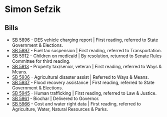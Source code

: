# Simon Sefzik
## Bills
* [SB 5896](/bill/2021-22/sb/5896/) - DES vehicle charging report | First reading, referred to State Government & Elections.
* [SB 5897](/bill/2021-22/sb/5897/) - Fuel tax suspension | First reading, referred to Transportation.
* [SB 5912](/bill/2021-22/sb/5912/) - Children on medicaid | By resolution, returned to Senate Rules Committee for third reading.
* [SB 5913](/bill/2021-22/sb/5913/) - Property tax/senior, veteran | First reading, referred to Ways & Means.
* [SB 5936](/bill/2021-22/sb/5936/) - Agricultural disaster assist | Referred to Ways & Means.
* [SB 5937](/bill/2021-22/sb/5937/) - Flood recovery assistance | First reading, referred to State Government & Elections.
* [SB 5945](/bill/2021-22/sb/5945/) - Human trafficking | First reading, referred to Law & Justice.
* [SB 5961](/bill/2021-22/sb/5961/) - Biochar | Delivered to Governor.
* [SB 5966](/bill/2021-22/sb/5966/) - Cost and water right data | First reading, referred to Agriculture, Water, Natural Resources & Parks.
